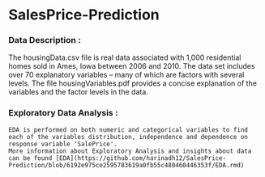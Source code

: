 # SalesPrice-Prediction

### Data Description :

The housingData.csv file is real data associated with 1,000 residential homes sold
in Ames, Iowa between 2006 and 2010. The data set includes over 70 explanatory variables – many of
which are factors with several levels. The file housingVariables.pdf provides a concise explanation of
the variables and the factor levels in the data.


  ### Exploratory Data Analysis :
    EDA is performed on both numeric and categorical variables to find each of the variables distribution, independence and dependence on response variable 'SalePrice'.
    More information about Exploratory Analysis and insights about data can be found [EDA](https://github.com/harinadh12/SalesPrice-Prediction/blob/6192e975ce2595783619a0fb55c480460446353f/EDA.rmd)
